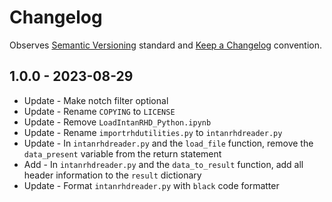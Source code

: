 # Changelog

Observes [Semantic Versioning](https://semver.org/spec/v2.0.0.html) standard and
[Keep a Changelog](https://keepachangelog.com/en/1.0.0/) convention.

## 1.0.0 - 2023-08-29

- Update - Make notch filter optional
- Update - Rename `COPYING` to `LICENSE`
- Update - Remove `LoadIntanRHD_Python.ipynb`
- Update - Rename `importrhdutilities.py` to `intanrhdreader.py`
- Update - In `intanrhdreader.py` and the `load_file` function, remove the `data_present` variable from the return statement
- Add - In `intanrhdreader.py` and the `data_to_result` function, add all header information to the `result` dictionary
- Update - Format `intanrhdreader.py` with `black` code formatter

